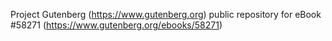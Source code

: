Project Gutenberg (https://www.gutenberg.org) public repository for
eBook #58271 (https://www.gutenberg.org/ebooks/58271)
